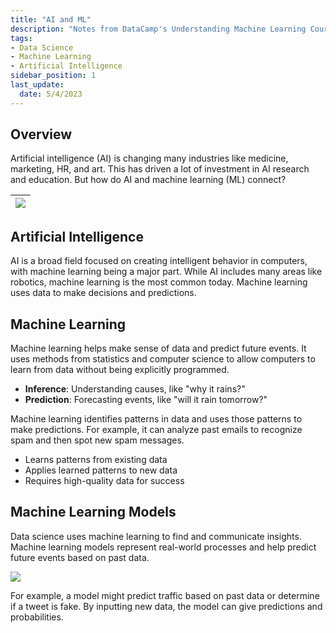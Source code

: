 ```yaml
---
title: "AI and ML"
description: "Notes from DataCamp's Understanding Machine Learning Course"
tags: 
- Data Science
- Machine Learning
- Artificial Intelligence
sidebar_position: 1
last_update:
  date: 5/4/2023
---
```


## Overview 

Artificial intelligence (AI) is changing many industries like medicine, marketing, HR, and art. This has driven a lot of investment in AI research and education. But how do AI and machine learning (ML) connect?

<div class="img-center"> 

|![](/img/docs/ai-and-ml-overlaps.png)|
|-|

</div>

## Artificial Intelligence 

AI is a broad field focused on creating intelligent behavior in computers, with machine learning being a major part. While AI includes many areas like robotics, machine learning is the most common today. Machine learning uses data to make decisions and predictions.


## Machine Learning

Machine learning helps make sense of data and predict future events. It uses methods from statistics and computer science to allow computers to learn from data without being explicitly programmed.

- **Inference**: Understanding causes, like "why it rains?"
- **Prediction**: Forecasting events, like "will it rain tomorrow?"

Machine learning identifies patterns in data and uses those patterns to make predictions. For example, it can analyze past emails to recognize spam and then spot new spam messages.

- Learns patterns from existing data
- Applies learned patterns to new data
- Requires high-quality data for success

## Machine Learning Models

Data science uses machine learning to find and communicate insights. Machine learning models represent real-world processes and help predict future events based on past data.

![](/img/docs/ai-and-ml-machine-learning-models.png)

For example, a model might predict traffic based on past data or determine if a tweet is fake. By inputting new data, the model can give predictions and probabilities.

